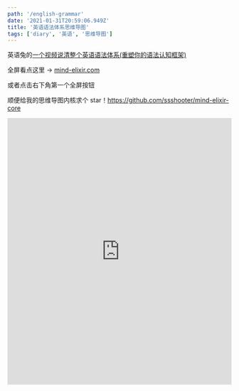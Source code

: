 ```yaml
---
path: '/english-grammar'
date: '2021-01-31T20:59:06.949Z'
title: '英语语法体系思维导图'
tags: ['diary', '英语', '思维导图']
---
```


英语兔的[一个视频说清整个英语语法体系(重塑你的语法认知框架)](https://www.bilibili.com/video/BV1r54y1m7gd)

全屏看点这里 -> [mind-elixir.com](https://mind-elixir.com/#/map?id=6016683af1919f0043aa7ae9&p=1&share=1)

或者点击右下角第一个全屏按钮

顺便给我的思维导图内核求个 star！https://github.com/ssshooter/mind-elixir-core

<iframe allowfullscreen="true" width="100%" height="600px" style="border:none" src="https://mind-elixir.com/#/map?id=6016683af1919f0043aa7ae9&p=1&share=1" />
